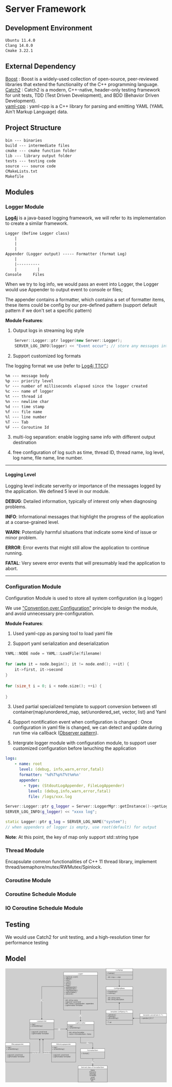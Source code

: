 # Server Framework

## Development Environment

    Ubuntu 11.4.0
    Clang 14.0.0
    Cmake 3.22.1

## External Dependency

[Boost](https://www.boost.org/) : Boost is a widely-used collection of open-source, peer-reviewed libraries that extend the functionality of the C++ programming language. \
[Catch2](https://github.com/catchorg/Catch2) : 
Catch2 is a modern, C++-native, header-only testing framework for unit tests, TDD (Test Driven Development), and BDD (Behavior Driven Development). \
[yaml-cpp](https://github.com/jbeder/yaml-cpp) : yaml-cpp is a C++ library for parsing and emitting YAML (YAML Ain't Markup Language) data. 


## Project Structure

    bin --- binaries
    build --- intermediate files
    cmake --- cmake function folder
    lib --- library output folder
    tests --- testing code
    source --- source code
    CMakeLists.txt
    Makefile

## Modules
### Logger Module

[**Log4j**](https:github.com/apache/logging-log4j2) is a java-based logging framework, we will refer to its implementation to create a similar framework.


    Logger (Define Logger class)
        |
        |  
        |  
    Appender (Logger output) ----- Formatter (format Log)
        |
        |----------
        |         |
    Console     Files

When we try to log info, we would pass an event into Logger, the Logger would use Appender to output event to console or files;

The appender contains a formatter, which contains a set of formatter items, these items could be config by our pre-defined pattern (support default pattern if we don't set a specific pattern)


__Module Features__:

1. Output logs in streaming log style 
```cpp
    Server::Logger::ptr logger(new Server::Logger); 
    SERVER_LOG_INFO(logger) << "Event occur"; // store any messages into stream
```
    
2. Support customized log formats

The logging format we use (refer to [Log4j TTCC](https://en.wikipedia.org/wiki/Log4j#cite_note-28))

    %m --- message body
    %p --- priority level
    %r --- number of milliseconds elapsed since the logger created
    %c --- name of logger
    %t --- thread id
    %n --- newline char
    %d --- time stamp
    %f --- file name
    %l --- line number
    %T --- Tab
    %F --- Coroutine Id

3. multi-log separation: enable logging same info with different output destination 

3. free configuration of log such as time, thread ID, thread name, log level, log name, file name, line number.
 
----- 
#### Logging Level
Logging level indicate serverity or importance of the messages logged by the application. We defined 5 level in our module.

**DEBUG**:  Detailed information, typically of interest only when diagnosing problems.

**INFO**:  Informational messages that highlight the progress of the application at a coarse-grained level.

**WARN**:  Potentially harmful situations that indicate some kind of issue or minor problem.

**ERROR**:  Error events that might still allow the application to continue running.

**FATAL**:  Very severe error events that will presumably lead the application to abort.

-----
### Configuration Module

Configuration Module is used to store all system configuration (e.g logger)


We use ["Convention over Configuration"](https://facilethings.com/blog/en/convention-over-configuration) principle to design the module, and avoid unnecessary pre-configuration.

__Module Features__:

1. Used yaml-cpp as parsing tool to load yaml file

2. Support yaml serialization and deserialization

```cpp
YAML::NODE node = YAML::LoadFile(filename)

for (auto it = node.begin(); it != node.end(); ++it) {
    it->first, it->second
}

for (size_t i = 0; i < node.size(); ++i) {

}

```
3. Used partial specialized template to support conversion between stl container(map/unordered_map, set/unordered_set, vector, list) and Yaml

4. Support nontification event when configuration is changed : Once configuration in yaml file is changed, we can detect and update during run time via callback ([Observer pattern](https://refactoring.guru/design-patterns/observer)).

5. Intergrate logger module with configuration module, to support user customized configuration before lanuching the application

```yaml
logs:
    - name: root
      level: (debug, info,warn,error,fatal)
      formatter: '%d%T%p%T%t%m%n'
      appender:
        - type: (StdoutLogAppender, FileLogAppender)
          level: (debug,info,warn,error,fatal)
          file: /logs/xxx.log
```
```cpp
Server::Logger::ptr g_logger = Server::LoggerMgr::getInstance()->getLogger(name); //Server::Logger::ptr g_logger = SERVER_LOG_NAME(name)
SERVER_LOG_INFO(g_logger) << "xxxx log";
```

```cpp
static Logger::ptr g_log = SERVER_LOG_NAME("system");
// when appenders of logger is empty, use root(default) for output
```

__Note__: At this point, the key of map only support std::string type

### Thread Module
Encapsulate common functionalities of C++ 11 thread library, implement thread/semaphore/mutex/RWMutex/Spinlock. 

### Coroutine Module

### Coroutine Schedule Module

### IO Coroutine Schedule Module

## Testing

We would use Catch2 for unit testing, and a high-resolution timer for performance testing

## Model 

![Model](ServerFramework.png)
